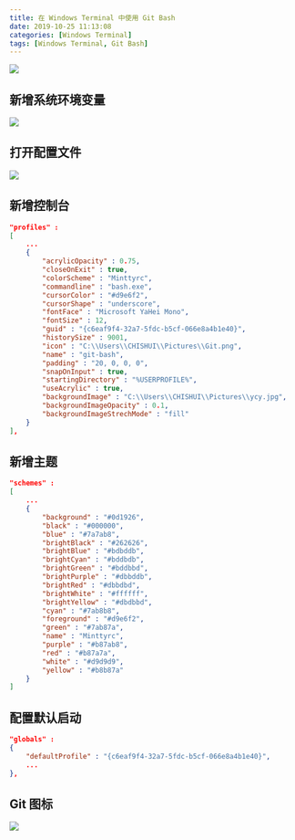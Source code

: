 ```yaml
---
title: 在 Windows Terminal 中使用 Git Bash
date: 2019-10-25 11:13:08
categories: [Windows Terminal]
tags: [Windows Terminal, Git Bash]
---
```


![](https://cdn.waixiwai.com/images/20191027160518.jpg)

<!-- more -->


## 新增系统环境变量

![](https://cdn.waixiwai.com/images/20191027160607.jpg)

## 打开配置文件

![](https://cdn.waixiwai.com/images/20191027160546.jpg)

## 新增控制台

```json
"profiles" : 
[
    ...
    {
        "acrylicOpacity" : 0.75,
        "closeOnExit" : true,
        "colorScheme" : "Minttyrc",
        "commandline" : "bash.exe",
        "cursorColor" : "#d9e6f2",
        "cursorShape" : "underscore",
        "fontFace" : "Microsoft YaHei Mono",
        "fontSize" : 12,
        "guid" : "{c6eaf9f4-32a7-5fdc-b5cf-066e8a4b1e40}",
        "historySize" : 9001,
        "icon" : "C:\\Users\\CHISHUI\\Pictures\\Git.png",
        "name" : "git-bash",
        "padding" : "20, 0, 0, 0",
        "snapOnInput" : true,
        "startingDirectory" : "%USERPROFILE%",
        "useAcrylic" : true,
        "backgroundImage" : "C:\\Users\\CHISHUI\\Pictures\\ycy.jpg",
        "backgroundImageOpacity" : 0.1,
        "backgroundImageStrechMode" : "fill"
    }
],
```

## 新增主题

```json
"schemes" : 
[
    ...
    {
        "background" : "#0d1926",
        "black" : "#000000",
        "blue" : "#7a7ab8",
        "brightBlack" : "#262626",
        "brightBlue" : "#bdbddb",
        "brightCyan" : "#bddbdb",
        "brightGreen" : "#bddbbd",
        "brightPurple" : "#dbbddb",
        "brightRed" : "#dbbdbd",
        "brightWhite" : "#ffffff",
        "brightYellow" : "#dbdbbd",
        "cyan" : "#7ab8b8",
        "foreground" : "#d9e6f2",
        "green" : "#7ab87a",
        "name" : "Minttyrc",
        "purple" : "#b87ab8",
        "red" : "#b87a7a",
        "white" : "#d9d9d9",
        "yellow" : "#b8b87a"
    }
]
```

## 配置默认启动

```json
"globals" : 
{
    "defaultProfile" : "{c6eaf9f4-32a7-5fdc-b5cf-066e8a4b1e40}",
    ...
},
```

## Git 图标

![](https://cdn.waixiwai.com/images/20191027160618.png)

